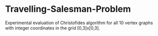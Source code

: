 # Travelling-Salesman-Problem

Experimental evaluation of Christofides algorithm for all 10 vertex graphs with integer coordinates in the grid [0,3]x[0,3].

